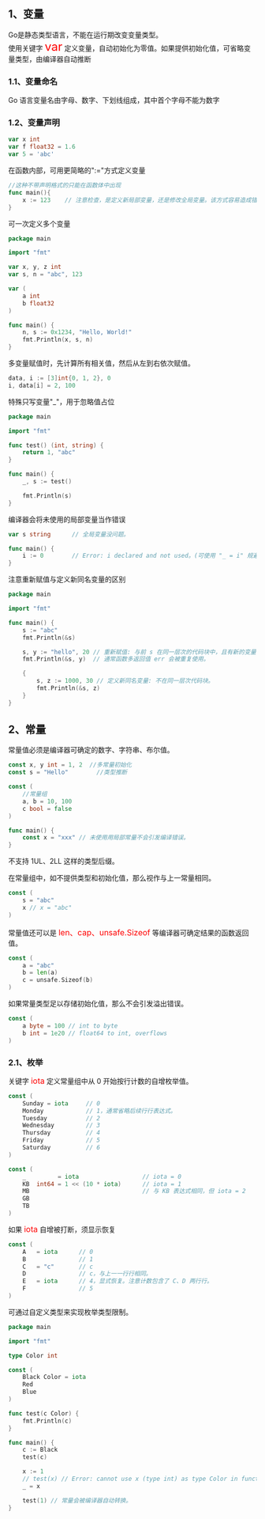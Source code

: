 ## 1、变量
Go是静态类型语言，不能在运行期改变变量类型。<br>
使用关键字 <font color=red size=5>var</font> 定义变量，自动初始化为零值。如果提供初始化值，可省略变量类型，由编译器自动推断

### 1.1、变量命名
Go 语言变量名由字母、数字、下划线组成，其中首个字母不能为数字

### 1.2、变量声明

```go
var x int
var f float32 = 1.6
var 5 = 'abc'
```
在函数内部，可用更简略的":="方式定义变量
```go
//这种不带声明格式的只能在函数体中出现
func main(){
    x := 123    // 注意检查，是定义新局部变量，还是修改全局变量。该方式容易造成错误。
}
```

可一次定义多个变量
```go
package main

import "fmt"

var x, y, z int
var s, n = "abc", 123

var (
    a int
    b float32
)

func main() {
    n, s := 0x1234, "Hello, World!"
    fmt.Println(x, s, n)
}

```

多变量赋值时，先计算所有相关值，然后从左到右依次赋值。
```go
data, i := [3]int{0, 1, 2}, 0
i, data[i] = 2, 100
```

特殊只写变量"_"，用于忽略值占位
```go
package main

import "fmt"

func test() (int, string) {
    return 1, "abc"
}

func main() {
    _, s := test()

    fmt.Println(s)
}
```

编译器会将未使用的局部变量当作错误
```go
var s string      // 全局变量没问题。

func main() {
    i := 0        // Error: i declared and not used。(可使用 "_ = i" 规避)
}
```

注意重新赋值与定义新同名变量的区别
```go
package main

import "fmt"

func main() {
    s := "abc"
    fmt.Println(&s)

    s, y := "hello", 20 // 重新赋值: 与前 s 在同一层次的代码块中，且有新的变量被定义。
    fmt.Println(&s, y)  // 通常函数多返回值 err 会被重复使用。

    {
        s, z := 1000, 30 // 定义新同名变量: 不在同一层次代码块。
        fmt.Println(&s, z)
    }
}
```


## 2、常量

常量值必须是编译器可确定的数字、字符串、布尔值。
```go
const x, y int = 1, 2  //多常量初始化
const s = "Hello"        //类型推断

const (
    //常量组
    a, b = 10, 100
    c bool = false
)

func main() {
    const x = "xxx" // 未使⽤用局部常量不会引发编译错误。
}

```

不支持 1UL、2LL 这样的类型后缀。<br>

在常量组中，如不提供类型和初始化值，那么视作与上一常量相同。

```go
const (
    s = "abc"
    x // x = "abc"
)
```

常量值还可以是 <font color=red size=3>len、cap、unsafe.Sizeof</font> 等编译器可确定结果的函数返回值。

```go
const (
    a = "abc"
    b = len(a)
    c = unsafe.Sizeof(b)
)
```

如果常量类型足以存储初始化值，那么不会引发溢出错误。
```go
const (
    a byte = 100 // int to byte
    b int = 1e20 // float64 to int, overflows
)
```

### 2.1、枚举
关键字 <font color=red size=3>iota</font> 定义常量组中从 0 开始按行计数的自增枚举值。
```go
const (
    Sunday = iota     // 0
    Monday            // 1，通常省略后续⾏行表达式。
    Tuesday           // 2
    Wednesday         // 3
    Thursday          // 4
    Friday            // 5
    Saturday          // 6
)

const (
    _         = iota                  // iota = 0
    KB  int64 = 1 << (10 * iota)      // iota = 1
    MB                                // 与 KB 表达式相同，但 iota = 2
    GB
    TB
)

```

如果 <font color=red size=3>iota</font> 自增被打断，须显示恢复
```go
const (
    A   = iota      // 0
    B               // 1
    C   = "c"       // c 
    D               // c，与上⼀一⾏行相同。
    E   = iota      // 4，显式恢复。注意计数包含了 C、D 两⾏行。
    F               // 5
)

```

可通过自定义类型来实现枚举类型限制。
```go
package main

import "fmt"

type Color int

const (
    Black Color = iota
    Red
    Blue
)

func test(c Color) {
    fmt.Println(c)
}

func main() {
    c := Black
    test(c)

    x := 1
    // test(x) // Error: cannot use x (type int) as type Color in function argument
    _ = x

    test(1) // 常量会被编译器自动转换。
}
```
